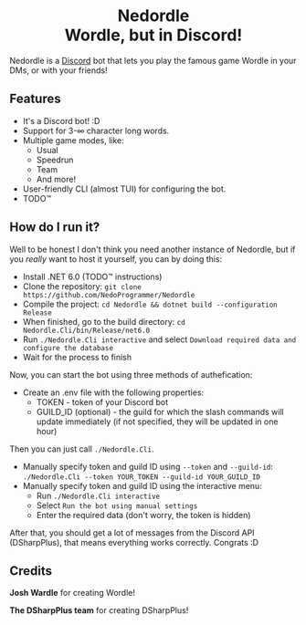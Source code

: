<h1 align="center">Nedordle<br>Wordle, but in Discord!</h1>

Nedordle is a [Discord](https://discord.com) bot that lets you play the famous game Wordle in your DMs,
or with your friends!

## Features

- It's a Discord bot! :D
- Support for 3-∞ character long words.
- Multiple game modes, like:
    - Usual
    - Speedrun
    - Team
    - And more!
- User-friendly CLI (almost TUI) for configuring the bot.
- TODO:tm:

## How do I run it?

Well to be honest I don't think you need another instance of Nedordle, but if you *really* want to host it yourself, you can by doing this:

- Install .NET 6.0 (TODO:tm: instructions)
- Clone the repository: `git clone https://github.com/NedoProgrammer/Nedordle`
- Compile the project: `cd Nedordle && dotnet build --configuration Release`
- When finished, go to the build directory: `cd Nedordle.Cli/bin/Release/net6.0`
- Run `./Nedordle.Cli interactive` and select `Download required data and configure the database`
- Wait for the process to finish

Now, you can start the bot using three methods of authefication:

- Create an .env file with the following properties:
    - TOKEN - token of your Discord bot
    - GUILD_ID (optional) - the guild for which the slash commands will update immediately (if not specified, they will be updated in one hour)

Then you can just call `./Nedordle.Cli`.

- Manually specify token and guild ID using `--token` and `--guild-id`: `./Nedordle.Cli --token YOUR_TOKEN --guild-id YOUR_GUILD_ID`
- Manually specify token and guild ID using the interactive menu:
    - Run `./Nedordle.Cli interactive`
    - Select `Run the bot using manual settings`
    - Enter the required data (don't worry, the token is hidden)

After that, you should get a lot of messages from the Discord API (DSharpPlus), that means everything works correctly. Congrats :D

## Credits

**Josh Wardle** for creating Wordle!

**The DSharpPlus team** for creating DSharpPlus!
